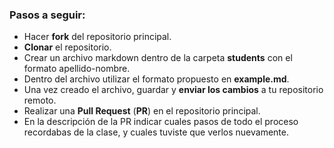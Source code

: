 ### Pasos a seguir:

- Hacer **fork** del repositorio principal.
- **Clonar** el repositorio.
- Crear un archivo markdown dentro de la carpeta **students** con el formato apellido-nombre.
- Dentro del archivo utilizar el formato propuesto en **example.md**.
- Una vez creado el archivo, guardar y **enviar los cambios** a tu repositorio remoto.
- Realizar una **Pull Request** (**PR**) en el repositorio principal.
- En la descripción de la PR indicar cuales pasos de todo el proceso recordabas de la clase, y cuales tuviste que verlos nuevamente.